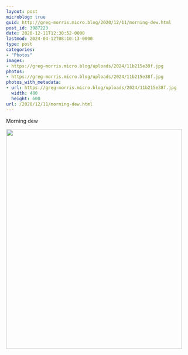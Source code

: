 ```yaml
---
layout: post
microblog: true
guid: http://greg-morris.micro.blog/2020/12/11/morning-dew.html
post_id: 3987223
date: 2020-12-11T12:30:52-0000
lastmod: 2024-04-12T08:10:13-0000
type: post
categories:
- "Photos"
images:
- https://greg-morris.micro.blog/uploads/2024/11b215e38f.jpg
photos:
- https://greg-morris.micro.blog/uploads/2024/11b215e38f.jpg
photos_with_metadata:
- url: https://greg-morris.micro.blog/uploads/2024/11b215e38f.jpg
  width: 480
  height: 600
url: /2020/12/11/morning-dew.html
---
```


<p>Morning dew</p><p><img src="uploads/2024/11b215e38f.jpg" alt="" width="480" height="600" /></p>
